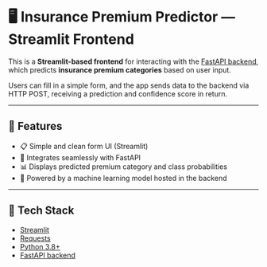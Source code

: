 # 🖥️ Insurance Premium Predictor — Streamlit Frontend

This is a **Streamlit-based frontend** for interacting with the [FastAPI backend](https://github.com/piyush-ds-bit/Insurance-Premium-Predictor), which predicts **insurance premium categories** based on user input.

Users can fill in a simple form, and the app sends data to the backend via HTTP POST, receiving a prediction and confidence score in return.

---

## 🚀 Features

- 📋 Simple and clean form UI (Streamlit)
- 🔗 Integrates seamlessly with FastAPI
- 📊 Displays predicted premium category and class probabilities
- 🧠 Powered by a machine learning model hosted in the backend

---

## 🧰 Tech Stack

- [Streamlit](https://streamlit.io/)
- [Requests](https://pypi.org/project/requests/)
- [Python 3.8+](https://www.python.org/)
- [FastAPI backend](https://github.com/piyush-ds-bit/Insurance-Premium-API)
